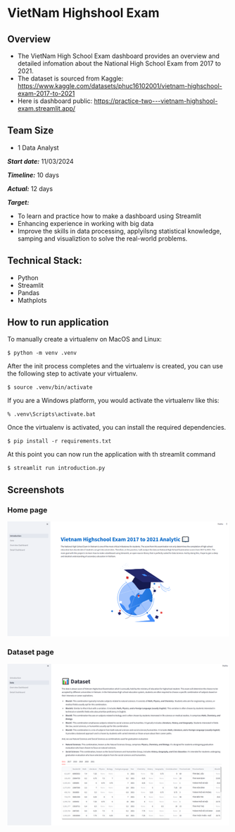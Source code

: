 # VietNam Highshool Exam
## Overview 
- The VietNam High School Exam dashboard provides an overview and detailed infomation about the National High School Exam from 2017 to 2021.
- The dataset is sourced from Kaggle:  https://www.kaggle.com/datasets/phuc16102001/vietnam-highschool-exam-2017-to-2021
- Here is dashboard public: https://practice-two---vietnam-highshool-exam.streamlit.app/

## Team Size
- 1 Data Analyst

***Start date:*** 11/03/2024

***Timeline:*** 10 days

***Actual:*** 12 days

***Target:***
- To learn and practice how to make a dashboard using Streamlit 
- Enhancing experience in working with big data
- Improve the skills in data processing, applyilsng statistical knowledge, samping and visualiztion to solve the real-world problems.

## Technical Stack:
- Python
- Streamlit
- Pandas
- Mathplots

## How to run application

To manually create a virtualenv on MacOS and Linux:

```
$ python -m venv .venv
```

After the init process completes and the virtualenv is created, you can use the following
step to activate your virtualenv.

```
$ source .venv/bin/activate
```

If you are a Windows platform, you would activate the virtualenv like this:

```
% .venv\Scripts\activate.bat
```

Once the virtualenv is activated, you can install the required dependencies.

```
$ pip install -r requirements.txt
```

At this point you can now run the application with th streamlit command

```
$ streamlit run introduction.py
```

## Screenshots

### Home page

![Homepage](screenshots/homepage.png)

### Dataset page

![Homepage](screenshots/dataset.png)